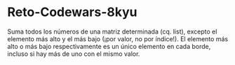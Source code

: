 # Reto-Codewars-8kyu
Suma todos los números de una matriz determinada (cq. list), excepto el elemento más alto y el más bajo (¡por valor, no por índice!).  El elemento más alto o más bajo respectivamente es un único elemento en cada borde, incluso si hay más de uno con el mismo valor.
